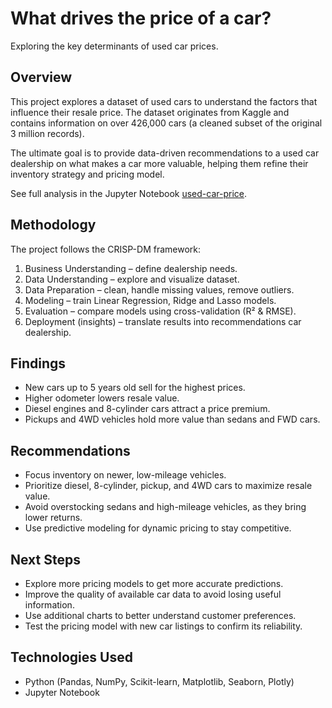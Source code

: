 # What drives the price of a car?
Exploring the key determinants of used car prices.

## Overview
This project explores a dataset of used cars to understand the factors that influence their resale price. The dataset originates from Kaggle and contains information on over 426,000 cars (a cleaned subset of the original 3 million records).

The ultimate goal is to provide data-driven recommendations to a used car dealership on what makes a car more valuable, helping them refine their inventory strategy and pricing model.

See full analysis in the Jupyter Notebook [used-car-price](https://github.com/jasmitha-meka/used-car-price/blob/main/used-car-price.ipynb).

## Methodology
The project follows the CRISP-DM framework:
1. Business Understanding – define dealership needs.
2. Data Understanding – explore and visualize dataset.
3. Data Preparation – clean, handle missing values, remove outliers.
4. Modeling – train Linear Regression, Ridge and Lasso models.
5. Evaluation – compare models using cross-validation (R² & RMSE).
6. Deployment (insights) – translate results into recommendations car dealership.
   
## Findings
* New cars up to 5 years old sell for the highest prices.
* Higher odometer lowers resale value.
* Diesel engines and 8-cylinder cars attract a price premium.
* Pickups and 4WD vehicles hold more value than sedans and FWD cars.

## Recommendations
* Focus inventory on newer, low-mileage vehicles.
* Prioritize diesel, 8-cylinder, pickup, and 4WD cars to maximize resale value.
* Avoid overstocking sedans and high-mileage vehicles, as they bring lower returns.
* Use predictive modeling for dynamic pricing to stay competitive.

## Next Steps
* Explore more pricing models to get more accurate predictions.
* Improve the quality of available car data to avoid losing useful information.
* Use additional charts to better understand customer preferences.
* Test the pricing model with new car listings to confirm its reliability.

## Technologies Used
* Python (Pandas, NumPy, Scikit-learn, Matplotlib, Seaborn, Plotly)
* Jupyter Notebook

